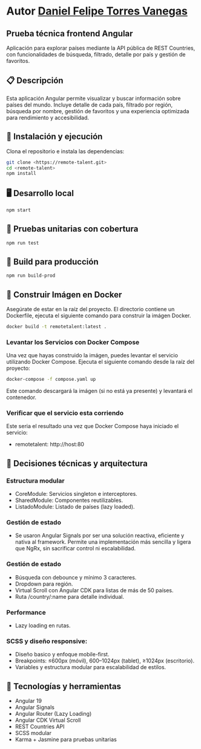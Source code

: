 # **Autor** [Daniel Felipe Torres Vanegas](https://www.linkedin.com/in/daniel-felipe-torres-vanegas-a8237419a/)

## Prueba técnica frontend Angular
Aplicación para explorar países mediante la API pública de REST Countries, con funcionalidades de búsqueda, filtrado, detalle por país y gestión de favoritos.

## 📋 Descripción
Esta aplicación Angular permite visualizar y buscar información sobre países del mundo. Incluye detalle de cada país, filtrado por región, búsqueda por nombre, gestión de favoritos y una experiencia optimizada para rendimiento y accesibilidad.

## 🚀 Instalación y ejecución
Clona el repositorio e instala las dependencias:
```bash
git clone <https://remote-talent.git>
cd <remote-talent>
npm install
```

## 🖥️ Desarrollo local
```bash
npm start
```

## 👾 Pruebas unitarias con cobertura
```bash
npm run test
```

## 🤖 Build para producción
```bash
npm run build-prod
```

## 🐋 Construir Imágen en Docker
Asegúrate de estar en la raíz del proyecto. El directorio contiene un Dockerfile, ejecuta el siguiente comando para construir la imágen Docker.
```bash
docker build -t remotetalent:latest .
```

### Levantar los Servicios con Docker Compose
Una vez que hayas construido la imágen, puedes levantar el servicio utilizando Docker Compose. Ejecuta el siguiente comando desde la raíz del proyecto:

```bash
docker-compose -f compose.yaml up
```
Este comando descargará la imágen (si no está ya presente) y levantará el contenedor.

### Verificar que el servicio esta corriendo
Este seria el resultado una vez que Docker Compose haya iniciado el servicio:

- remotetalent: http://host:80

## 📝 Decisiones técnicas y arquitectura
### Estructura modular
- CoreModule: Servicios singleton e interceptores.
- SharedModule: Componentes reutilizables.
- ListadoModule: Listado de países (lazy loaded).
### Gestión de estado
- Se usaron Angular Signals por ser una solución reactiva, eficiente y nativa al framework. Permite una implementación más sencilla y ligera que NgRx, sin sacrificar control ni escalabilidad.
### Gestión de estado
- Búsqueda con debounce y mínimo 3 caracteres.
- Dropdown para región.
- Virtual Scroll con Angular CDK para listas de más de 50 países.
- Ruta /country/:name para detalle individual.
### Performance
- Lazy loading en rutas.
### SCSS y diseño responsive:
- Diseño basico y enfoque mobile-first.
- Breakpoints: ≤600px (móvil), 600–1024px (tablet), ≥1024px (escritorio).
- Variables y estructura modular para escalabilidad de estilos.

## 🧪 Tecnologías y herramientas
- Angular 19
- Angular Signals
- Angular Router (Lazy Loading)
- Angular CDK Virtual Scroll
- REST Countries API
- SCSS modular
- Karma + Jasmine para pruebas unitarias
